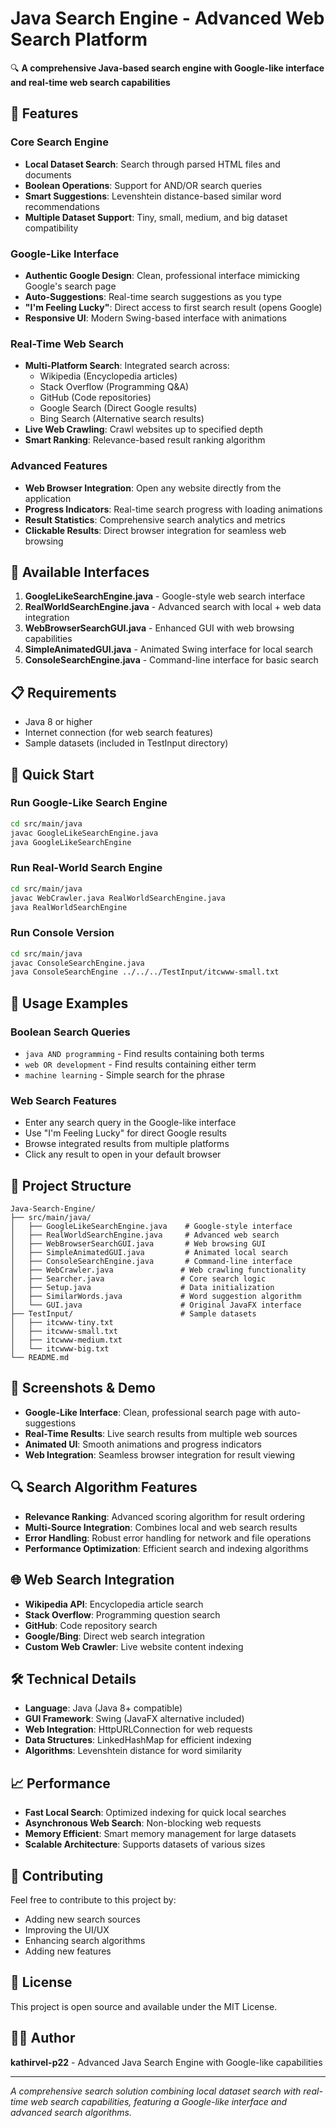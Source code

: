 # Java Search Engine - Advanced Web Search Platform

🔍 **A comprehensive Java-based search engine with Google-like interface and real-time web search capabilities**

## 🌟 Features

### Core Search Engine
- **Local Dataset Search**: Search through parsed HTML files and documents
- **Boolean Operations**: Support for AND/OR search queries
- **Smart Suggestions**: Levenshtein distance-based similar word recommendations
- **Multiple Dataset Support**: Tiny, small, medium, and big dataset compatibility

### Google-Like Interface
- **Authentic Google Design**: Clean, professional interface mimicking Google's search page
- **Auto-Suggestions**: Real-time search suggestions as you type
- **"I'm Feeling Lucky"**: Direct access to first search result (opens Google)
- **Responsive UI**: Modern Swing-based interface with animations

### Real-Time Web Search
- **Multi-Platform Search**: Integrated search across:
  - Wikipedia (Encyclopedia articles)
  - Stack Overflow (Programming Q&A)
  - GitHub (Code repositories)
  - Google Search (Direct Google results)
  - Bing Search (Alternative search results)
- **Live Web Crawling**: Crawl websites up to specified depth
- **Smart Ranking**: Relevance-based result ranking algorithm

### Advanced Features
- **Web Browser Integration**: Open any website directly from the application
- **Progress Indicators**: Real-time search progress with loading animations
- **Result Statistics**: Comprehensive search analytics and metrics
- **Clickable Results**: Direct browser integration for seamless web browsing

## 🚀 Available Interfaces

1. **GoogleLikeSearchEngine.java** - Google-style web search interface
2. **RealWorldSearchEngine.java** - Advanced search with local + web data integration
3. **WebBrowserSearchGUI.java** - Enhanced GUI with web browsing capabilities
4. **SimpleAnimatedGUI.java** - Animated Swing interface for local search
5. **ConsoleSearchEngine.java** - Command-line interface for basic search

## 📋 Requirements

- Java 8 or higher
- Internet connection (for web search features)
- Sample datasets (included in TestInput directory)

## 🎯 Quick Start

### Run Google-Like Search Engine
```bash
cd src/main/java
javac GoogleLikeSearchEngine.java
java GoogleLikeSearchEngine
```

### Run Real-World Search Engine
```bash
cd src/main/java
javac WebCrawler.java RealWorldSearchEngine.java
java RealWorldSearchEngine
```

### Run Console Version
```bash
cd src/main/java
javac ConsoleSearchEngine.java
java ConsoleSearchEngine ../../../TestInput/itcwww-small.txt
```

## 🔧 Usage Examples

### Boolean Search Queries
- `java AND programming` - Find results containing both terms
- `web OR development` - Find results containing either term
- `machine learning` - Simple search for the phrase

### Web Search Features
- Enter any search query in the Google-like interface
- Use "I'm Feeling Lucky" for direct Google results
- Browse integrated results from multiple platforms
- Click any result to open in your default browser

## 📁 Project Structure

```
Java-Search-Engine/
├── src/main/java/
│   ├── GoogleLikeSearchEngine.java    # Google-style interface
│   ├── RealWorldSearchEngine.java     # Advanced web search
│   ├── WebBrowserSearchGUI.java       # Web browsing GUI
│   ├── SimpleAnimatedGUI.java         # Animated local search
│   ├── ConsoleSearchEngine.java       # Command-line interface
│   ├── WebCrawler.java               # Web crawling functionality
│   ├── Searcher.java                 # Core search logic
│   ├── Setup.java                    # Data initialization
│   ├── SimilarWords.java             # Word suggestion algorithm
│   └── GUI.java                      # Original JavaFX interface
├── TestInput/                        # Sample datasets
│   ├── itcwww-tiny.txt
│   ├── itcwww-small.txt
│   ├── itcwww-medium.txt
│   └── itcwww-big.txt
└── README.md
```

## 🎨 Screenshots & Demo

- **Google-Like Interface**: Clean, professional search page with auto-suggestions
- **Real-Time Results**: Live search results from multiple web sources
- **Animated UI**: Smooth animations and progress indicators
- **Web Integration**: Seamless browser integration for result viewing

## 🔍 Search Algorithm Features

- **Relevance Ranking**: Advanced scoring algorithm for result ordering
- **Multi-Source Integration**: Combines local and web search results
- **Error Handling**: Robust error handling for network and file operations
- **Performance Optimization**: Efficient search and indexing algorithms

## 🌐 Web Search Integration

- **Wikipedia API**: Encyclopedia article search
- **Stack Overflow**: Programming question search
- **GitHub**: Code repository search
- **Google/Bing**: Direct web search integration
- **Custom Web Crawler**: Live website content indexing

## 🛠️ Technical Details

- **Language**: Java (Java 8+ compatible)
- **GUI Framework**: Swing (JavaFX alternative included)
- **Web Integration**: HttpURLConnection for web requests
- **Data Structures**: LinkedHashMap for efficient indexing
- **Algorithms**: Levenshtein distance for word similarity

## 📈 Performance

- **Fast Local Search**: Optimized indexing for quick local searches
- **Asynchronous Web Search**: Non-blocking web requests
- **Memory Efficient**: Smart memory management for large datasets
- **Scalable Architecture**: Supports datasets of various sizes

## 🤝 Contributing

Feel free to contribute to this project by:
- Adding new search sources
- Improving the UI/UX
- Enhancing search algorithms
- Adding new features

## 📄 License

This project is open source and available under the MIT License.

## 👨‍💻 Author

**kathirvel-p22** - Advanced Java Search Engine with Google-like capabilities

---

*A comprehensive search solution combining local dataset search with real-time web search capabilities, featuring a Google-like interface and advanced search algorithms.*